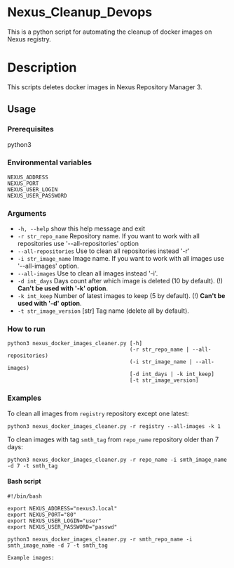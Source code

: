 # Nexus_Cleanup_Devops
This is a python script for automating the cleanup of docker images on Nexus registry.
# Description

This scripts deletes docker images in Nexus Repository Manager 3.

## Usage

### Prerequisites
python3

### Environmental variables
```
NEXUS_ADDRESS
NEXUS_PORT
NEXUS_USER_LOGIN
NEXUS_USER_PASSWORD
```

### Arguments
-   `-h, --help`           show this help message and exit
-   `-r str_repo_name`     Repository name. If you want to work with all repositories use '--all-repositories' option
-   `--all-repositories`   Use to clean all repositories instead '-r'
-   `-i str_image_name`    Image name. If you want to work with all images use '--all-images' option.
-   `--all-images`         Use to clean all images instead '-i'.
-   `-d int_days`          Days count after which image is deleted (10 by default). (!) **Can't be used with '-k' option**.
-  `-k int_keep`           Number of latest images to keep (5 by default). (!) **Can't be used with '-d' option**.
-  `-t str_image_version`  [str] Tag name (delete all by default).

### How to run
```
python3 nexus_docker_images_cleaner.py [-h] 
                                       (-r str_repo_name | --all-repositories)
                                       (-i str_image_name | --all-images)
                                       [-d int_days | -k int_keep]
                                       [-t str_image_version]
```

### Examples

To clean all images from `registry` repository except one latest:
```
python3 nexus_docker_images_cleaner.py -r registry --all-images -k 1
```
To clean images with tag `smth_tag` from `repo_name` repository older than 7 days:
```
python3 nexus_docker_images_cleaner.py -r repo_name -i smth_image_name -d 7 -t smth_tag
```

#### Bash script
```
#!/bin/bash

export NEXUS_ADDRESS="nexus3.local"
export NEXUS_PORT="80"
export NEXUS_USER_LOGIN="user"
export NEXUS_USER_PASSWORD="passwd"

python3 nexus_docker_images_cleaner.py -r smth_repo_name -i smth_image_name -d 7 -t smth_tag
```

``` 
Example images:


```

